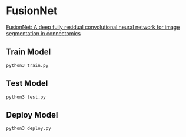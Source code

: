 # FusionNet

[FusionNet: A deep fully residual convolutional neural network for image segmentation in connectomics](https://arxiv.org/abs/1612.05360)

## Train Model
~~~
python3 train.py
~~~
## Test Model
~~~
python3 test.py
~~~
## Deploy Model
~~~
python3 deploy.py
